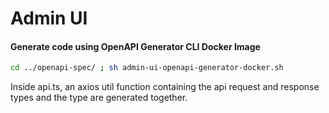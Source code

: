 # Admin UI

#### Generate code using OpenAPI Generator CLI Docker Image

```bash
cd ../openapi-spec/ ; sh admin-ui-openapi-generator-docker.sh
```
Inside api.ts, an axios util function containing the api request and response types and the type are generated together.
